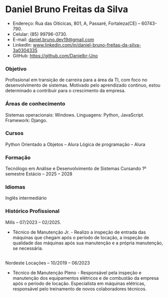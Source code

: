 # Daniel Bruno Freitas da Silva
 - Endereço: Rua das Oiticicas, 801, A, Passaré, Fortaleza(CE) – 60743-790.
 - Celular: (85) 99796-0730.
 - E-mail: daniel.bruno.dev19@gmail.com
 - LinkedIn: www.linkedin.com/in/daniel-bruno-freitas-da-silva-3a0304335
 - GitHub: https://github.com/Danielbr-Uno

### Objetivo
Profissional em transição de carreira para a área da TI, com foco no desenvolvimento de sistemas. Motivado pelo aprendizado continuo, estou determinado a contribuir para o crescimento da empresa.

### Áreas de conhecimento
Sistemas operacionais: Windows.
Linguagens: Python, JavaScript.
Framework: Django.

### Cursos
Python Orientado a Objetos – Alura
Lógica de programação – Alura

### Formação
Tecnólogo em Análise e Desenvolvimento de Sistemas
Cursando 1º semestre
Estácio – 2025 – 2028

### Idiomas
Inglês intermediário

### Histórico Profissional
Mills – 07/2023 – 02/2025.
 - Técnico de Manutenção Jr. - Realizo a inspeção de entrada das máquinas que chegam após o período de locação, a inspeção de qualidade das máquinas após sua manutenção e a própria manutenção, se necessária.
##
Nordeste Locações – 10/2019 – 06/2023
 - Técnico de Manutenção Pleno - Responsável pela inspeção e manutenção dos equipamentos elétricos e de combustão da empresa após o período de locação. Especialista em máquinas elétricas, responsável pelo treinamento de novos colaboradores técnicos.
